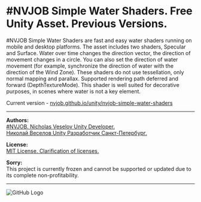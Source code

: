 # #NVJOB Simple Water Shaders. Free Unity Asset. Previous Versions.


#NVJOB Simple Water Shaders are fast and easy water shaders running on mobile and desktop platforms. The asset includes two shaders, Specular and Surface. Water over time changes the direction vector, the direction of movement changes in a circle. You can also set the direction of water movement (for example, synchronize the direction of water with the direction of the Wind Zone). These shaders do not use tessellation, only normal mapping and parallax. Supported rendering path deferred and forward (DepthTextureMode). This shader is well suited for decorative purposes, in scenes where water is not a key element.

Current version - [nvjob.github.io/unity/nvjob-simple-water-shaders](https://nvjob.github.io/unity/nvjob-simple-water-shaders)

-------------------------------------------------------------------

**Authors:** <br>
[#NVJOB. Nicholas Veselov Unity Developer.](https://nvjob.github.io)<br>
[Николай Веселов Unity Разработчик Санкт-Петербург.](https://nvjob.github.io)

**License:** <br>
[MIT License. Clarification of licenses.](https://nvjob.github.io/mit-license)

**Sorry:** <br>
This project is currently frozen and cannot be supported or updated due to its complete non-profitability.

-------------------------------------------------------------------

![GitHub Logo](https://raw.githubusercontent.com/nvjob/nvjob.github.io/master/repo/unity%20assets/simple-water-shaders/pic/3.jpg)
